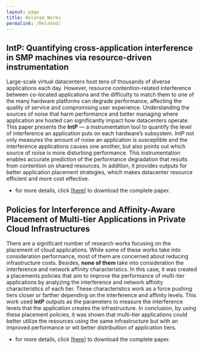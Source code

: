 ```yaml
---
layout: page
title: Related Works
permalink: /Related/
---
```




## IntP: Quantifying cross-application interference in SMP machines via resource-driven instrumentation


Large-scale virtual datacenters host tens of thousands of diverse applications each day. However, resource contention-related interference between co-located applications
and the difficulty to match them to one of the many hardware platforms can degrade performance, affecting the quality of
service and compromising user experience. Understanding the sources of noise that harm performance and better managing where application are hosted can significantly impact how datacenters operate. This paper presents the **IntP** — a instrumentation tool to quantify the level of interference an application puts on each hardware’s subsystem. IntP not only measures the
amount of noise an application is susceptible and the interference
applications causes one another, but also points out which source of noise is more disturbing performance. This instrumentation
enables accurate prediction of the performance degradation that results from contention on shared resources. In addition,
it provides outputs for better application placement strategies, which makes datacenter resource efficient and more cost effective.

* for more details, click [[here]](http://www.pucrs.br) to download the complete paper.



## Policies for Interference and Affinity-Aware Placement of Multi-tier Applications in Private Cloud Infrastructures


There are a significant number of research works focusing on the placement of cloud applications. While some of these works take into consideration performance, most of them are concerned about reducing infrastructure costs. Besides, **none of them** take into consideration the interference and network affinity characteristics. In this case, it was created a placements policies that aim to improve the performance of multi-tier applications by analyzing the interference and network affinity characteristics of each tier. These characteristics work as a force pushing tiers closer or farther depending on the interference and affinity levels. This work used **IntP** outputs as the parameters to measure the interference levels that the application creates the infrastructure. In conclusion, by using these placement policies, it was shown that multi-tier applications could better utilize the resources using the same infrastructure but with an improved performance or wit better distribuition of application tiers.

* for more details, click [[here]](http://www.lbd.dcc.ufmg.br/colecoes/wscad/2017/020.pdf) to download the complete paper.


